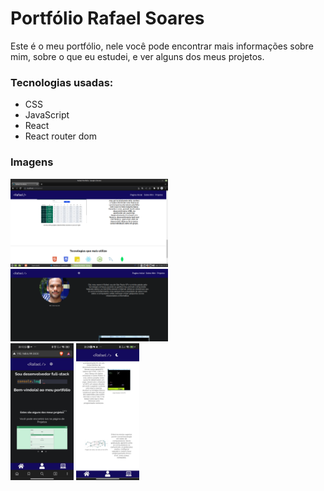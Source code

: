# Portfólio Rafael Soares

Este é o meu portfólio, nele você pode encontrar mais informações sobre mim, sobre o que eu estudei,
e ver alguns dos meus projetos.

### Tecnologias usadas:

- CSS
- JavaScript
- React
- React router dom

### Imagens

<img src="./public/images/portfolio/portfolio.png" width="50%">
<img src="./public/images/portfolio/portfolio-about-me.png" width="50%">
<br />
<img src="./public/images/portfolio/WhatsApp Image 2025-04-15 at 20.23.19.jpeg" width="20%">
<img src="./public/images/portfolio/WhatsApp Image 2025-04-15 at 20.29.51.jpeg" width="20%">